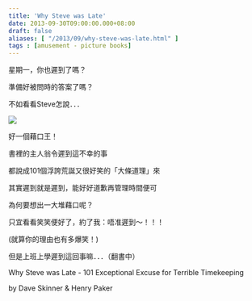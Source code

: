 ```yaml
---
title: 'Why Steve was Late'
date: 2013-09-30T09:00:00.000+08:00
draft: false
aliases: [ "/2013/09/why-steve-was-late.html" ]
tags : [amusement - picture books]
---
```


星期一，你也遲到了嗎？  

準備好被問時的答案了嗎？

不如看看Steve怎說．．．

[![](https://4.bp.blogspot.com/-ki-de_ECKAU/XCOKtlP_clI/AAAAAAAABz4/3HO2AIVLRJ4bLZHtecnYfwA-bdXEBtYDgCLcBGAs/s640/p9.jpg)](https://4.bp.blogspot.com/-ki-de_ECKAU/XCOKtlP_clI/AAAAAAAABz4/3HO2AIVLRJ4bLZHtecnYfwA-bdXEBtYDgCLcBGAs/s1600/p9.jpg)

好一個藉口王！

書裡的主人翁令遲到這不幸的事

都說成101個浮誇荒誕又很好笑的「大條道理」來

  

其實遲到就是遲到，能好好道歉再管理時間便可

為何要想出一大堆藉口呢？

只宜看看笑笑便好了，約了我：唔准遲到～！！！

(就算你的理由也有多爆笑！)

  

但是上班上學遲到這回事嘛．．．（翻書中）

  

  

Why Steve was Late - 101 Exceptional Excuse for Terrible Timekeeping  

by Dave Skinner & Henry Paker